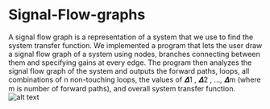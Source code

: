 # Signal-Flow-graphs
A signal flow graph is a representation of a system that we use to find the system transfer function. We implemented a program that lets the user draw a signal flow graph of a system using nodes, branches connecting between them and specifying gains at every edge. The program then analyzes the signal flow graph of the system and outputs the forward paths, loops, all combinations of n non-touching loops, the values of  𝜟1 , 𝜟2 , …, 𝜟m  (where m is number of forward paths), and overall system transfer function.
![alt text](https://github.com/ayaelsayed25/Signal-Flow-Graph/blob/master/Screenshot(27).png?raw=true)
